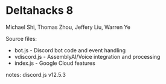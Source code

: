 # Deltahacks 8 
Michael Shi, Thomas Zhou, Jeffery Liu, Warren Ye

Source files:
- bot.js - Discord bot code and event handling
- vdiscord.js - AssemblyAI/Voice integration and processing
- index.js - Google Cloud features


notes:
discord.js v12.5.3
